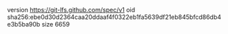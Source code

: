 version https://git-lfs.github.com/spec/v1
oid sha256:ebe0d30d2364caa20ddaaf4f0322eb1fa5639df21eb845bfcd86db4e3b5ba90b
size 6659
